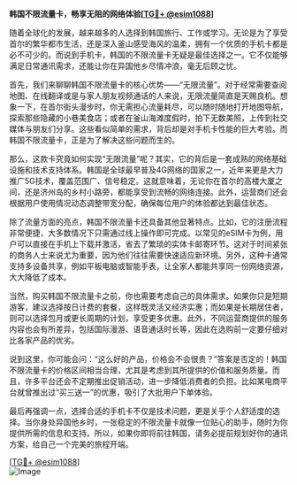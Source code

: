 **韩国不限流量卡，畅享无阻的网络体验[[TG💪+ @esim1088](https://t.me/s/esim1088)]**

随着全球化的发展，越来越多的人选择到韩国旅行、工作或学习。无论是为了享受首尔的繁华都市生活，还是深入釜山感受海风的温柔，拥有一个优质的手机卡都是必不可少的。而说到手机卡，韩国的不限流量卡无疑是最佳选择之一。它不仅能够满足日常通讯需求，还能让你在异国他乡尽情冲浪，毫无后顾之忧。

首先，我们来聊聊韩国不限流量卡的核心优势——“无限流量”。对于经常需要查阅地图、在线翻译或是与家人朋友视频通话的人来说，无限流量简直是天赐良机。想象一下，在首尔街头漫步时，你无需担心流量耗尽，可以随时随地打开地图导航，探索那些隐藏的小巷美食店；或者在釜山海滩度假时，拍下无数美照，上传到社交媒体与朋友们分享。这些看似简单的需求，背后却是对手机卡性能的巨大考验。而韩国不限流量卡，正是为了解决这些问题而生的。

那么，这款卡究竟如何实现“无限流量”呢？其实，它的背后是一套成熟的网络基础设施和技术支持体系。韩国是全球最早普及4G网络的国家之一，近年来更是大力推广5G技术，覆盖范围广、信号稳定。这就意味着，无论你在首尔的高楼大厦之间，还是济州岛的乡村小路旁，都能享受到流畅的网络连接。此外，运营商们还会根据用户使用情况动态调整带宽分配，确保每位用户的体验都达到最佳状态。

除了流量方面的亮点，韩国不限流量卡还具备其他显著特点。比如，它的注册流程非常便捷，大多数情况下只需通过线上操作即可完成。以常见的eSIM卡为例，用户可以直接在手机上下载并激活，省去了繁琐的实体卡邮寄环节。这对于时间紧张的商务人士来说尤为重要，因为他们往往需要快速适应新环境。另外，这种卡通常支持多设备共享，例如平板电脑或智能手表，让全家人都能共享同一份网络资源，大大降低了成本。

当然，购买韩国不限流量卡之前，你也需要考虑自己的具体需求。如果你只是短期游客，建议选择按日计费的套餐，这样既灵活又经济实惠；而如果是长期居住者，则可以选择包月或更长周期的计划，享受更多优惠。此外，不同运营商提供的服务内容也会有所差异，包括国际漫游、语音通话时长等，因此在选购前一定要仔细对比各家产品的优劣。

说到这里，你可能会问：“这么好的产品，价格会不会很贵？”答案是否定的！韩国不限流量卡的价格区间相当合理，尤其是考虑到其所提供的价值和服务质量。而且，许多平台还会不定期推出促销活动，进一步降低消费者的负担。比如某电商平台就曾推出过“买三送一”的优惠，吸引了大批用户下单体验。

最后再强调一点，选择合适的手机卡不仅是技术问题，更是关乎个人舒适度的选择。当你身处异国他乡时，一张稳定的不限流量卡就像一位贴心的助手，随时为你提供所需的信息和支持。所以，如果你即将前往韩国，请务必提前规划好你的通讯方案，给自己一个完美的旅程开端。

[[TG💪+ @esim1088](https://t.me/s/esim1088)]  
![Image](https://i.postimg.cc/4NQfJmqS/Snipaste-2025-05-13-00-14-12.png)